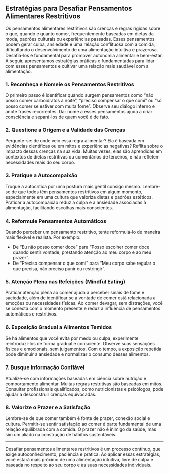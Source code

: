 
## Estratégias para Desafiar Pensamentos Alimentares Restritivos

Os pensamentos alimentares restritivos são crenças e regras rígidas sobre o que, quando e quanto comer, frequentemente baseadas em dietas da moda, padrões culturais ou experiências passadas. Esses pensamentos podem gerar culpa, ansiedade e uma relação conflituosa com a comida, dificultando o desenvolvimento de uma alimentação intuitiva e prazerosa. Desafiá-los é fundamental para promover autonomia alimentar e bem-estar. A seguir, apresentamos estratégias práticas e fundamentadas para lidar com esses pensamentos e cultivar uma relação mais saudável com a alimentação.

### 1. **Reconheça e Nomeie os Pensamentos Restritivos**

O primeiro passo é identificar quando surgem pensamentos como “não posso comer carboidratos à noite”, “preciso compensar o que comi” ou “só posso comer se estiver com muita fome”. Observe seu diálogo interno e anote frases recorrentes. Dar nome a esses pensamentos ajuda a criar consciência e separá-los de quem você é de fato.

### 2. **Questione a Origem e a Validade das Crenças**

Pergunte-se: de onde veio essa regra alimentar? Ela é baseada em evidências científicas ou em mitos e experiências negativas? Reflita sobre o impacto dessas crenças na sua vida. Muitas vezes, elas são aprendidas em contextos de dietas restritivas ou comentários de terceiros, e não refletem necessidades reais do seu corpo.

### 3. **Pratique a Autocompaixão**

Troque a autocrítica por uma postura mais gentil consigo mesmo. Lembre-se de que todos têm pensamentos restritivos em algum momento, especialmente em uma cultura que valoriza dietas e padrões estéticos. Praticar a autocompaixão reduz a culpa e a ansiedade associadas à alimentação, facilitando escolhas mais conscientes.

### 4. **Reformule Pensamentos Automáticos**

Quando perceber um pensamento restritivo, tente reformulá-lo de maneira mais flexível e realista. Por exemplo:

- De “Eu não posso comer doce” para “Posso escolher comer doce quando sentir vontade, prestando atenção ao meu corpo e ao meu prazer”.
- De “Preciso compensar o que comi” para “Meu corpo sabe regular o que precisa, não preciso punir ou restringir”.

### 5. **Atenção Plena nas Refeições (Mindful Eating)**

Praticar atenção plena ao comer ajuda a perceber sinais de fome e saciedade, além de identificar se a vontade de comer está relacionada a emoções ou necessidades físicas. Ao comer devagar, sem distrações, você se conecta com o momento presente e reduz a influência de pensamentos automáticos e restritivos.

### 6. **Exposição Gradual a Alimentos Temidos**

Se há alimentos que você evita por medo ou culpa, experimente reintroduzi-los de forma gradual e consciente. Observe suas sensações físicas e emocionais, sem julgamentos. Com o tempo, a exposição repetida pode diminuir a ansiedade e normalizar o consumo desses alimentos.

### 7. **Busque Informação Confiável**

Atualize-se com informações baseadas em ciência sobre nutrição e comportamento alimentar. Muitas regras restritivas são baseadas em mitos. Consultar profissionais qualificados, como nutricionistas e psicólogos, pode ajudar a desconstruir crenças equivocadas.

### 8. **Valorize o Prazer e a Satisfação**

Lembre-se de que comer também é fonte de prazer, conexão social e cultura. Permitir-se sentir satisfação ao comer é parte fundamental de uma relação equilibrada com a comida. O prazer não é inimigo da saúde, mas sim um aliado na construção de hábitos sustentáveis.

___

Desafiar pensamentos alimentares restritivos é um processo contínuo, que exige autoconhecimento, paciência e prática. Ao aplicar essas estratégias, você estará mais próximo de uma alimentação intuitiva, livre de culpa e baseada no respeito ao seu corpo e às suas necessidades individuais.
```
